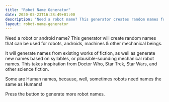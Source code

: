 ```yaml
---
title: "Robot Name Generator"
date: 2020-05-23T16:28:49+01:00
description: "Need a robot name? This generator creates random names for robots, androids, machines & other mechanical beings."
layout: robot-name-generator
---
```


Need a robot or android name? This generator will create random names that can be used for robots, androids, machines & other mechanical beings. 

It will generate names from existing works of fiction, as well as generate new names based on syllables, or plausible-sounding mechanical robot names. This takes inspiration from Doctor Who, Star Trek, Star Wars, and other science fiction.

Some are Human names, because, well, sometimes robots need names the same as Humans! 

Press the button to generate more robot names. 
